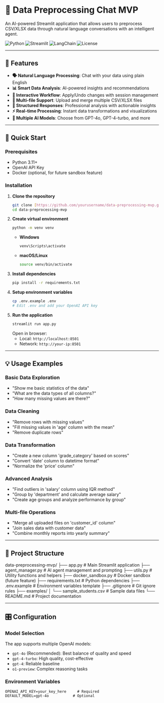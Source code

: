 # 🤖 Data Preprocessing Chat MVP

An AI-powered Streamlit application that allows users to preprocess CSV/XLSX data through natural language conversations with an intelligent agent.

![Python](https://img.shields.io/badge/python-v3.11+-blue.svg)
![Streamlit](https://img.shields.io/badge/streamlit-v1.28+-red.svg)
![LangChain](https://img.shields.io/badge/langchain-v0.1+-green.svg)
![License](https://img.shields.io/badge/license-MIT-blue.svg)

---

## 🌟 Features

- **🗣️ Natural Language Processing**: Chat with your data using plain English
- **📊 Smart Data Analysis**: AI-powered insights and recommendations
- **🔄 Interactive Workflow**: Apply/Undo changes with session management
- **📁 Multi-file Support**: Upload and merge multiple CSV/XLSX files
- **🎯 Structured Responses**: Professional analysis with actionable insights
- **⚡ Real-time Processing**: Instant data transformations and visualizations
- **🤖 Multiple AI Models**: Choose from GPT-4o, GPT-4-turbo, and more

---

## 🚀 Quick Start

### Prerequisites

- Python 3.11+
- OpenAI API Key
- Docker (optional, for future sandbox feature)

### Installation

1.  **Clone the repository**
    ```bash
    git clone [https://github.com/yourusername/data-preprocessing-mvp.git](https://github.com/yourusername/data-preprocessing-mvp.git)
    cd data-preprocessing-mvp
    ```
2.  **Create virtual environment**
    ```bash
    python -m venv venv
    ```
    * **Windows**
        ```bash
        venv\Scripts\activate
        ```
    * **macOS/Linux**
        ```bash
        source venv/bin/activate
        ```
3.  **Install dependencies**
    ```bash
    pip install -r requirements.txt
    ```
4.  **Setup environment variables**
    ```bash
    cp .env.example .env
    # Edit .env and add your OpenAI API key
    ```
5.  **Run the application**
    ```bash
    streamlit run app.py
    ```
    Open in browser:
    * Local: `http://localhost:8501`
    * Network: `http://your-ip:8501`

---

## 💡 Usage Examples

### Basic Data Exploration

-   "Show me basic statistics of the data"
-   "What are the data types of all columns?"
-   "How many missing values are there?"

### Data Cleaning

-   "Remove rows with missing values"
-   "Fill missing values in 'age' column with the mean"
-   "Remove duplicate rows"

### Data Transformation

-   "Create a new column 'grade_category' based on scores"
-   "Convert 'date' column to datetime format"
-   "Normalize the 'price' column"

### Advanced Analysis

-   "Find outliers in 'salary' column using IQR method"
-   "Group by 'department' and calculate average salary"
-   "Create age groups and analyze performance by group"

### Multi-file Operations

-   "Merge all uploaded files on 'customer_id' column"
-   "Join sales data with customer data"
-   "Combine monthly reports into yearly summary"

---

## 📁 Project Structure

data-preprocessing-mvp/
├── app.py                   # Main Streamlit application
├── agent_manager.py         # AI agent management and prompting
├── utils.py                 # Utility functions and helpers
├── docker_sandbox.py        # Docker sandbox (future feature)
├── requirements.txt         # Python dependencies
├── .env.example             # Environment variables template
├── .gitignore               # Git ignore rules
├── examples/
│   └── sample_students.csv  # Sample data files
└── README.md                # Project documentation


---

## 🎛️ Configuration

### Model Selection

The app supports multiple OpenAI models:

-   `gpt-4o` (Recommended): Best balance of quality and speed
-   `gpt-4-turbo`: High quality, cost-effective
-   `gpt-4`: Reliable baseline
-   `o1-preview`: Complex reasoning tasks

### Environment Variables

```env
OPENAI_API_KEY=your_key_here     # Required
DEFAULT_MODEL=gpt-4o           # Optional